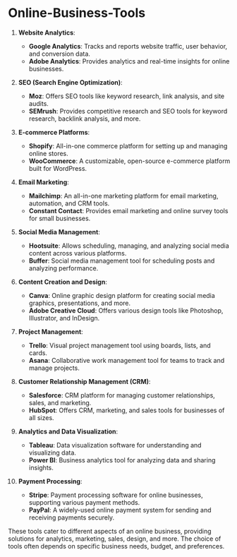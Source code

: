 # Online-Business-Tools

1. **Website Analytics**:
   - **Google Analytics**: Tracks and reports website traffic, user behavior, and conversion data.
   - **Adobe Analytics**: Provides analytics and real-time insights for online businesses.

2. **SEO (Search Engine Optimization)**:
   - **Moz**: Offers SEO tools like keyword research, link analysis, and site audits.
   - **SEMrush**: Provides competitive research and SEO tools for keyword research, backlink analysis, and more.

3. **E-commerce Platforms**:
   - **Shopify**: All-in-one commerce platform for setting up and managing online stores.
   - **WooCommerce**: A customizable, open-source e-commerce platform built for WordPress.

4. **Email Marketing**:
   - **Mailchimp**: An all-in-one marketing platform for email marketing, automation, and CRM tools.
   - **Constant Contact**: Provides email marketing and online survey tools for small businesses.

5. **Social Media Management**:
   - **Hootsuite**: Allows scheduling, managing, and analyzing social media content across various platforms.
   - **Buffer**: Social media management tool for scheduling posts and analyzing performance.

6. **Content Creation and Design**:
   - **Canva**: Online graphic design platform for creating social media graphics, presentations, and more.
   - **Adobe Creative Cloud**: Offers various design tools like Photoshop, Illustrator, and InDesign.

7. **Project Management**:
   - **Trello**: Visual project management tool using boards, lists, and cards.
   - **Asana**: Collaborative work management tool for teams to track and manage projects.

8. **Customer Relationship Management (CRM)**:
   - **Salesforce**: CRM platform for managing customer relationships, sales, and marketing.
   - **HubSpot**: Offers CRM, marketing, and sales tools for businesses of all sizes.

9. **Analytics and Data Visualization**:
   - **Tableau**: Data visualization software for understanding and visualizing data.
   - **Power BI**: Business analytics tool for analyzing data and sharing insights.

10. **Payment Processing**:
    - **Stripe**: Payment processing software for online businesses, supporting various payment methods.
    - **PayPal**: A widely-used online payment system for sending and receiving payments securely.

These tools cater to different aspects of an online business, providing solutions for analytics, marketing, sales, design, and more. The choice of tools often depends on specific business needs, budget, and preferences.
